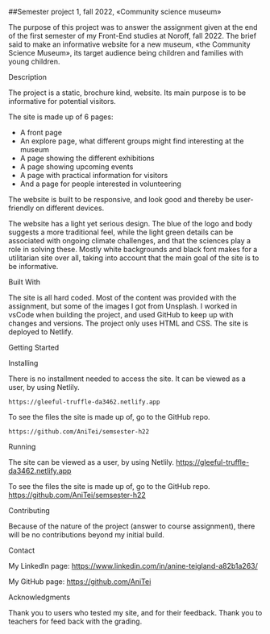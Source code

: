 
##Semester project 1, fall 2022, «Community science museum»

The purpose of this project was to answer the assignment given at the end of the first semester of my Front-End studies at Noroff, fall 2022.
The brief said to make an informative website for a new museum, «the Community Science Museum», its target audience being children and families with young children. 


Description

The project is a static, brochure kind, website. Its main purpose is to be informative for potential visitors. 

The site is made up of 6 pages:
- A front page
- An explore page, what different groups might find interesting at the museum
- A page showing the different exhibitions 
- A page showing upcoming events
- A page with practical information for visitors
- And a page for people interested in volunteering

The website is built to be responsive, and look good and thereby be user-friendly on different devices.

The website has a light yet serious design. The blue of the logo and body suggests a more traditional feel, while the light green details can be associated with ongoing climate challenges, and that the sciences play a role in solving these. Mostly white backgrounds and black font makes for a utilitarian site over all, taking into account that the main goal of the site is to be informative. 


Built With

The site is all hard coded. Most of the content was provided with the assignment, but some of the images I got from Unsplash. I worked in vsCode when building the project, and used GitHub to keep up with changes and versions. The project only uses HTML and CSS. The site is deployed to Netlify.


Getting Started

Installing

There is no installment needed to access the site. It can be viewed as a user, by using Netlily. 

	https://gleeful-truffle-da3462.netlify.app


To see the files the site is made up of, go to the GitHub repo.

	https://github.com/AniTei/semsester-h22



Running

The site can be viewed as a user, by using Netlily. 
	https://gleeful-truffle-da3462.netlify.app


To see the files the site is made up of, go to the GitHub repo.
	https://github.com/AniTei/semsester-h22



Contributing

Because of the nature of the project (answer to course assignment), there will be no contributions beyond my initial build. 

Contact

My LinkedIn page:
https://www.linkedin.com/in/anine-teigland-a82b1a263/

My GitHub page:
https://github.com/AniTei


Acknowledgments

Thank you to users who tested my site, and for their feedback. Thank you to teachers for feed back with the grading.

